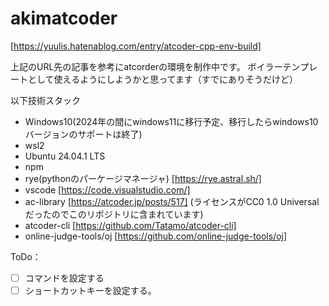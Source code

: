 # akimatcoder

[https://yuulis.hatenablog.com/entry/atcoder-cpp-env-build]

上記のURL先の記事を参考にatcorderの環境を制作中です。
ボイラーテンプレートとして使えるようにしようかと思ってます（すでにありそうだけど）

以下技術スタック

* Windows10(2024年の間にwindows11に移行予定、移行したらwindows10バージョンのサポートは終了)
* wsl2
* Ubuntu 24.04.1 LTS
* npm
* rye(pythonのパーケージマネージャ) [https://rye.astral.sh/]
* vscode [https://code.visualstudio.com/]
* ac-library [https://atcoder.jp/posts/517] (ライセンスがCC0 1.0 Universalだったのでこのリポジトリに含まれています)
* atcoder-cli [https://github.com/Tatamo/atcoder-cli]
* online-judge-tools/oj [https://github.com/online-judge-tools/oj]

ToDo：

- [ ] コマンドを設定する
- [ ] ショートカットキーを設定する。